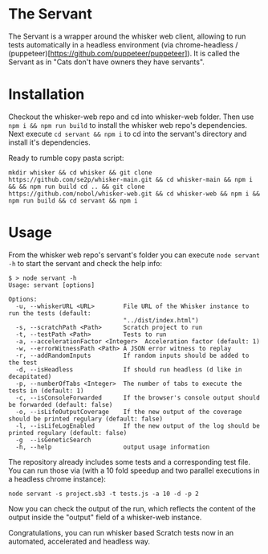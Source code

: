 # The Servant

The Servant is a wrapper around the whisker web client, allowing to run tests automatically in a headless environment (via chrome-headless / (puppeteer)[https://github.com/puppeteer/puppeteer]). It is called the Servant as in "Cats don't have owners they have servants".

# Installation

Checkout the whisker-web repo and cd into whisker-web folder. Then use `npm i && npm run build` to install the whisker web repo's dependencies. Next execute `cd servant && npm i` to cd into the servant's directory and install it's dependencies.

Ready to rumble copy pasta script:
```
mkdir whisker && cd whisker && git clone https://github.com/se2p/whisker-main.git && cd whisker-main && npm i && && npm run build cd .. && git clone https://github.com/nobol/whisker-web.git && cd whisker-web && npm i && npm run build && cd servant && npm i
```

# Usage

From the whisker web repo's servant's folder you can execute `node servant -h` to start the servant and check the help info:
```
$ > node servant -h
Usage: servant [options]

Options:
  -u, --whiskerURL <URL>        File URL of the Whisker instance to run the tests (default:
                                "../dist/index.html")
  -s, --scratchPath <Path>      Scratch project to run
  -t, --testPath <Path>         Tests to run
  -a, --accelerationFactor <Integer>  Acceleration factor (default: 1)
  -w, --errorWitnessPath <Path> A JSON error witness to replay
  -r, --addRandomInputs         If random inputs should be added to the test
  -d, --isHeadless              If should run headless (d like in decapitated)
  -p, --numberOfTabs <Integer>  The number of tabs to execute the tests in (default: 1)
  -c, --isConsoleForwarded      If the browser's console output should be forwarded (default: false)
  -o, --isLifeOutputCoverage    If the new output of the coverage should be printed regulary (default: false)
  -l, --isLifeLogEnabled        If the new output of the log should be printed regulary (default: false)
  -g  --isGeneticSearch
  -h, --help                    output usage information
```

The repository already includes some tests and a corresponding test file. You can run those via (with a 10 fold speedup and two parallel executions in a headless chrome instance):
```
node servant -s project.sb3 -t tests.js -a 10 -d -p 2
```
Now you can check the output of the run, which reflects the content of the output inside the "output" field of a whisker-web instance.

Congratulations, you can run whisker based Scratch tests now in an automated, accelerated and headless way.
